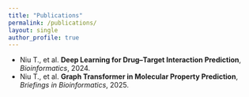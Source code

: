 ```yaml
---
title: "Publications"
permalink: /publications/
layout: single
author_profile: true
---
```


- Niu T., et al. **Deep Learning for Drug–Target Interaction Prediction**, *Bioinformatics*, 2024.  
- Niu T., et al. **Graph Transformer in Molecular Property Prediction**, *Briefings in Bioinformatics*, 2025.
